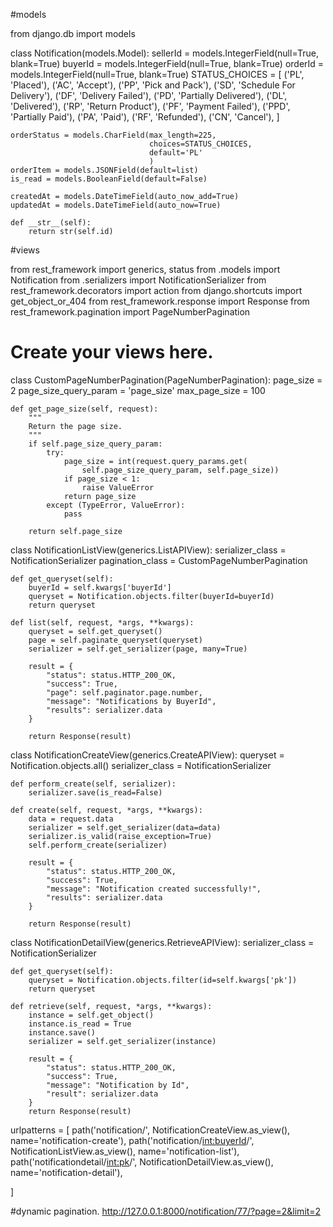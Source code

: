 #models

from django.db import models


class Notification(models.Model):
    sellerId = models.IntegerField(null=True, blank=True)
    buyerId = models.IntegerField(null=True, blank=True)
    orderId = models.IntegerField(null=True, blank=True)
    STATUS_CHOICES = [
        ('PL', 'Placed'),
        ('AC', 'Accept'),
        ('PP', 'Pick and Pack'),
        ('SD', 'Schedule For Delivery'),
        ('DF', 'Delivery Failed'),
        ('PD', 'Partially Delivered'),
        ('DL', 'Delivered'),
        ('RP', 'Return Product'),
        ('PF', 'Payment Failed'),
        ('PPD', 'Partially Paid'),
        ('PA', 'Paid'),
        ('RF', 'Refunded'),
        ('CN', 'Cancel'),
    ]

    orderStatus = models.CharField(max_length=225,
                                   choices=STATUS_CHOICES,
                                   default='PL'
                                   )
    orderItem = models.JSONField(default=list)
    is_read = models.BooleanField(default=False)

    createdAt = models.DateTimeField(auto_now_add=True)
    updatedAt = models.DateTimeField(auto_now=True)

    def __str__(self):
        return str(self.id)


#views


from rest_framework import generics, status
from .models import Notification
from .serializers import NotificationSerializer
from rest_framework.decorators import action
from django.shortcuts import get_object_or_404
from rest_framework.response import Response
from rest_framework.pagination import PageNumberPagination

# Create your views here.


class CustomPageNumberPagination(PageNumberPagination):
    page_size = 2
    page_size_query_param = 'page_size'
    max_page_size = 100

    def get_page_size(self, request):
        """
        Return the page size.
        """
        if self.page_size_query_param:
            try:
                page_size = int(request.query_params.get(
                    self.page_size_query_param, self.page_size))
                if page_size < 1:
                    raise ValueError
                return page_size
            except (TypeError, ValueError):
                pass

        return self.page_size


class NotificationListView(generics.ListAPIView):
    serializer_class = NotificationSerializer
    pagination_class = CustomPageNumberPagination

    def get_queryset(self):
        buyerId = self.kwargs['buyerId']
        queryset = Notification.objects.filter(buyerId=buyerId)
        return queryset

    def list(self, request, *args, **kwargs):
        queryset = self.get_queryset()
        page = self.paginate_queryset(queryset)
        serializer = self.get_serializer(page, many=True)

        result = {
            "status": status.HTTP_200_OK,
            "success": True,
            "page": self.paginator.page.number,
            "message": "Notifications by BuyerId",
            "results": serializer.data
        }

        return Response(result)


class NotificationCreateView(generics.CreateAPIView):
    queryset = Notification.objects.all()
    serializer_class = NotificationSerializer

    def perform_create(self, serializer):
        serializer.save(is_read=False)

    def create(self, request, *args, **kwargs):
        data = request.data
        serializer = self.get_serializer(data=data)
        serializer.is_valid(raise_exception=True)
        self.perform_create(serializer)

        result = {
            "status": status.HTTP_200_OK,
            "success": True,
            "message": "Notification created successfully!",
            "results": serializer.data
        }

        return Response(result)


class NotificationDetailView(generics.RetrieveAPIView):
    serializer_class = NotificationSerializer

    def get_queryset(self):
        queryset = Notification.objects.filter(id=self.kwargs['pk'])
        return queryset

    def retrieve(self, request, *args, **kwargs):
        instance = self.get_object()
        instance.is_read = True
        instance.save()
        serializer = self.get_serializer(instance)

        result = {
            "status": status.HTTP_200_OK,
            "success": True,
            "message": "Notification by Id",
            "result": serializer.data
        }
        return Response(result)


urlpatterns = [
    path('notification/', NotificationCreateView.as_view(),
         name='notification-create'),
    path('notification/<int:buyerId>/', NotificationListView.as_view(),
         name='notification-list'),
    path('notificationdetail/<int:pk>/', NotificationDetailView.as_view(),
         name='notification-detail'),

]

#dynamic pagination.
http://127.0.0.1:8000/notification/77/?page=2&limit=2
